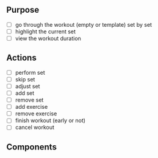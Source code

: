 ## Purpose
- [ ] go through the workout (empty or template) set by set
- [ ] highlight the current set
- [ ] view the workout duration
## Actions
- [ ] perform set
- [ ] skip set
- [ ] adjust set
- [ ] add set
- [ ] remove set
- [ ] add exercise
- [ ] remove exercise
- [ ] finish workout (early or not)
- [ ] cancel workout
## Components
